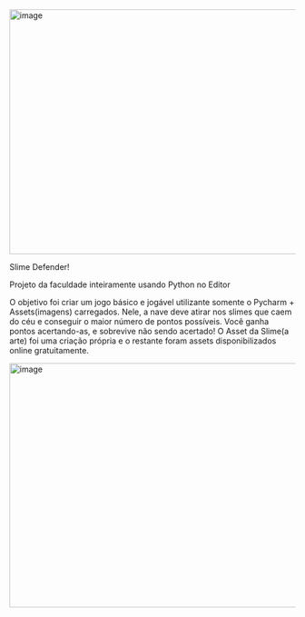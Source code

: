 <img width="598" height="431" alt="image" src="https://github.com/user-attachments/assets/f6636c97-90fc-4e82-a735-79ac6109a83d" />

Slime Defender!

Projeto da faculdade inteiramente usando Python no Editor

O objetivo foi criar um jogo básico e jogável utilizante somente o Pycharm + Assets(imagens) carregados. Nele, a nave deve atirar nos slimes que caem do céu e conseguir o maior número de pontos possíveis. 
Você ganha pontos acertando-as, e sobrevive não sendo acertado! 
O Asset da Slime(a arte) foi uma criação própria e o restante foram assets disponibilizados online gratuitamente.

<img width="601" height="430" alt="image" src="https://github.com/user-attachments/assets/bce5b34a-85d7-4f64-8c93-27230a480322" />

